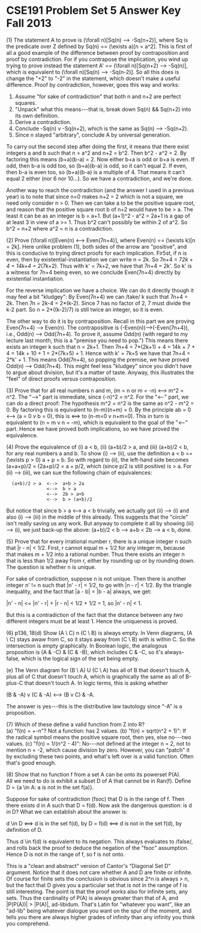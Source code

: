 # CSE191               Problem Set 5 Answer Key                  Fall 2013

(1) The statement A to prove is (\forall n)[Sq(n) --> -Sq(n+2)], where Sq is the predicate over Z defined by Sq(n) == (\exists a)[n = a^2].  This is first of all a good example of the difference between proof by contraposition and proof by contradiction.  For if you contrapose the implication, you wind up trying to prove instead the statement A' == (\forall n)[Sq(n+2) --> -Sq(n)], which is equivalent to (\forall n)[Sq(n) --> -Sq(n-2)].  So all this does is change the "+2" to "-2" in the statement, which doesn't make a useful difference.  Proof by contradiction, however, goes this way and works:

1. Assume "for sake of contradiction" that both n and n+2 are perfect squares.
2. "Unpack" what this means---that is, break down Sq(n) && Sq(n+2) into its own definition.
3. Derive a contradiction.
4. Conclude -Sq(n) v -Sq(n+2), which is the same as Sq(n) --> -Sq(n+2).
5. Since n stayed "arbitrary", conclude A by universal generation.

To carry out the second step after doing the first, it means that there exist integers a and b such that n = a^2 and n+2 = b^2.  Then b^2 - a^2 = 2.  By factoring this means (b+a)(b-a) = 2. Now either b+a is odd or b+a is even.  If odd, then b-a is odd too, so (b+a)(b-a) is odd, so it can't equal 2.  If even, then b-a is even too, so (b+a)(b-a) is a multiple of 4.  That means it can't equal 2 either (nor 6 nor 10...).  So we have a contradiction, and we're done.

Another way to reach the contradiction (and the answer I used in a previous year) is to note that since n=0 makes n+2 = 2 which is not a square, we need only consider n > 0.  Then we can take a to be the positive square root, and reason that the positive square root b of n+2 would have to be > a.  The least it can be as an integer is b = a+1.  But (a+1)^2 - a^2 = 2a+1 is a gap of at least 3 in view of a >= 1.  Thus b^2 can't possibly be within 2 of a^2.  So b^2 = n+2 where a^2 = n is a contradiction.


(2) Prove (\forall n)[Even(n) <--> Even(7n+4)], where Even(n) == (\exists k)[n = 2k].  Here unlike problem (1), both sides of the arrow are "positive", and this is conducive to trying direct proofs for each implication.  Fir5st, if n is even, then by existential-instantiation we can write n = 2k.  So 7n+4 = 7*2k + 4 = 14k+4 = 2*(7k+2).  Thus with k' = 7k+2, we have that 7n+4 = 2k'.  So k' is a witness for 7n+4 being even, so we conclude Even(7n+4) directly by existential instantiation.

For the reverse implication we have a choice.  We can do it directly though it may feel a bit "kludgey": By Even(7n+4) we can /take/ k such that 7n+4 = 2k.  Then 7n = 2k-4 = 2*(k-2).  Since 7 has no factor of 2, 7 must divide the k-2 part.  So n = 2*((k-2)/7) is still twice an integer, so it is even.  

The other way to do it is by contraposition.  Recall in this part we are proving Even(7n+4) --> Even(n).  The contrapositive is (-Even(n))-->(-Even(7n+4)), i.e., Odd(n) --> Odd(7n+4).  To prove it, assume Odd(n) (with regard to my lecture last month, this is a "premise you need to pop.")  This means there exists an integer k such that n = 2k+1.  Then 7n+4 = 7*(2k+1) + 4 = 14k + 7 + 4 = 14k + 10 + 1 = 2*(7k+5) + 1.  Hence with k' = 7k+5 we have that 7n+4 = 2*k' + 1.  This means Odd(7n+4), so popping the premise, we have proved Odd(n) --> Odd(7n+4).  This might feel less "kludgey" since you didn't have to argue about division, but it's a matter of taste.  Anyway, this illustrates the "feel" of direct proofs versus contraposition.



(3) Prove that for all real numbers n and m, (m = n or m = -n) <--> m^2 = n^2.  The "-->" part is immediate, since (-n)^2 = n^2.  For the "<--" part, we can do a direct proof: The hypothesis m^2 = n^2 is the same as n^2 - m^2 = 0.  By factoring this is equivalent to (n-m)(n+m) = 0.  By the principle ab = 0 <--> (a = 0 v b = 0), this is <==> to (n-m=0 v n+m=0).  This in turn is equivalent to (n = m v n = -m), which is equivalent to the goal of the "<--" part.  Hence we have proved both implications, so we have proved the equivalence.


(4) Prove the equivalence of (i) a < b, (ii) (a+b)/2 > a, and (iii) (a+b)/2 < b, for any real numbers a and b.  To show (i) --> (ii), use the definition a < b == (\exists p > 0) a + p = b.  So with regard to (ii), the left-hand side becomes (a+a+p)/2 = (2a+p)/2 = a + p/2, which (since p/2 is still positive) is > a.  For (ii) --> (iii), we can sue the following chain of equivalences:

      (a+b)/2 > a  <-->  a+b > 2a
	               <-->  b > a
				   <-->  2b > a+b
				   <-->  b > (a+b)/2
				   
But notice that since b > a <--> a < b trivially, we actually got (ii) --> (i) and also (i) --> (iii) in the middle of this already.  This suggests that the "circle" isn't really saving us any work.  But anyway to complete it all by showing (iii) --> (i), we just back-up the above: (a+b)/2 < b --> a+b < 2b --> a < b, done.


(5) Prove that for every irrational number r, there is a unique integer n such that |r - n| < 1/2.  First, r cannot equal m + 1/2 for any integer m, because that makes m + 1/2 into a rational number.  Thus there exists an integer n that is less than 1/2 away from r, either by rounding up or by rounding down.  The question is whether n is unique.

For sake of contradiction, suppose n is not unique.  Then there is another integer n' != n such that |n' - r| < 1/2, to go with |n - r| < 1/2.  By the triangle inequality, and the fact that |a - b| = |b - a| always, we get:

|n' - n| <= |n' - r| + |r - n| < 1/2 + 1/2 = 1,    so |n' - n| < 1.

But this is a contradiction of the fact that the distance between any two different integers must be at least 1.  Hence the uniqueness is proved.


(6) p136, 18(d) Show (A \ C) n (C \ B) is always empty.  In Venn diagrams, (A \ C) stays awaw from C, so it stays away from (C \ B) with is within C.  So the intersection is empty graphically.  In Boolean logic, the analogous proposition is (A & -C) & (C & -B), which includes C & -C, so it's always-false, which is the logical sign of the set being empty.  

(e) The Venn diagram for (B \ A) U (C \ A) has all of B that doesn't touch A, plus all of C that doesn't touch A, which is graphically the same as all of B-plus-C that doesn't touch A.  In logic terms, this is asking whether

(B & -A) v (C & -A) <--> (B v C) & -A.

The answer is yes---this is the distributive law tautology since "-A" is a proposition.


(7) Which of these define a valid function from Z into R?  
(a) "f(n) = +-n"?  Not a function: has 2 values.
(b) "f(n) = sqrt(n^2 + 1)": If the radical symbol means the positive square root, then yes, else no---two values.
(c) "f(n) = 1/(n^2 - 4)": No---not defined at the integer n = 2, not to mention n = -2, which cause division by zero.  However, you can "patch" it by excluding these two points, and what's left over is a valid function.  Often that's good enough.  


(8) Show that no function f from a set A can be onto its powerset P(A).  
All we need to do is exhibit a subset D of A that cannot be in Ran(f).
Define D = {a \in A: a is not in the set f(a)}.

Suppose for sake of contradiction (fsoc) that D is in the range of f. Then there exists d in A such that D = f(d).  Now ask the dangerous question: is d in D?  What we can establish about the answer is:

d \in D  <==>  d is in the set f(d), by D = f(d)
         <==>  d is not in the set f(d), by definition of D.

Thus d \in f(d) is equivalent to its negation.  This always evaluates to /false/, and rolls back the proof to deduce the negation of the "fsoc" assumption.  Hence D is not in the range of f, so f is not onto.

This is a "clean and abstract" version of Cantor's "Diagonal Set D" argument.  Notice that it does not care whether A and D are finite or infinite.  Of course for finite sets the conclusion is obvious since 2^n is always > n, but the fact that D gives you a particular set that is not in the range of f is still interesting.  The point is that the proof works also for infinite sets, any sets.  Thus the cardinality of P(A) is always greater than that of A, and |P(P(A))| > |P(A)|, ad-libidum.  That's Latin for "whatever you want", like an "ad-lib" being whatever dialogue you want on the spur of the moment, and tells you there are always higher grades of infinity than any infinity you think you comprehend.
